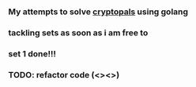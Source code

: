 ### My attempts to solve [cryptopals](https://cryptopals.com/sets/1) using golang  
### tackling sets as soon as i am free to
### set 1 done!!! 
### TODO: refactor code (<><>)
